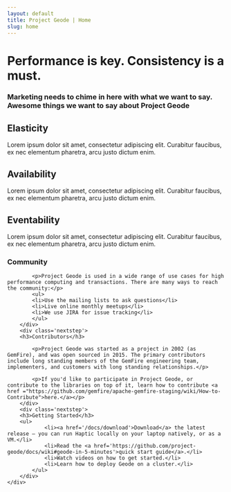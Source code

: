 ```yaml
---
layout: default
title: Project Geode | Home
slug: home
---
```


<div class='billboard-home'>
	<div class='inner'>
		<h1>Performance is key. Consistency is a must.</h1>
		<div class='intro'><h3>Marketing needs to chime in here with what we want to say. Awesome things we want to say about Project Geode</h3></div>
	</div>
</div>

<div class='benefits'>
	<div class='container'>
		<div class='benefit'>
			<h2>Elasticity</h2>
			<p>Lorem ipsum dolor sit amet, consectetur adipiscing elit. Curabitur faucibus, ex nec elementum pharetra, arcu justo dictum enim.</p>
		</div>
		<div class='benefit'>
			<h2>Availability</h2>
			<p>Lorem ipsum dolor sit amet, consectetur adipiscing elit. Curabitur faucibus, ex nec elementum pharetra, arcu justo dictum enim.</p>
		</div>
		<div class='benefit'>
			<h2>Eventability</h2>
			<p>Lorem ipsum dolor sit amet, consectetur adipiscing elit. Curabitur faucibus, ex nec elementum pharetra, arcu justo dictum enim.</p>
		</div>
	</div>
</div>



<div class='nextsteps'>
	<div class='container'>
		<div class='nextstep'>
			<h3>Community</h3>

			<p>Project Geode is used in a wide range of use cases for high performance computing and transactions. There are many ways to reach the community:</p>
			<ul>
			<li>Use the mailing lists to ask questions</li>
			<li>Live online monthly meetups</li>
			<li>We use JIRA for issue tracking</li>
			</ul>
		</div>
		<div class='nextstep'>
	    <h3>Contributors</h3>
			
			<p>Project Geode was started as a project in 2002 (as GemFire), and was open sourced in 2015. The primary contributors include long standing members of the GemFire engineering team, implementers, and customers with long standing relationships.</p>

			<p>If you'd like to participate in Project Geode, or contribute to the libraries on top of it, learn how to contribute <a href ="https://github.com/gemfire/apache-gemfire-staging/wiki/How-to-Contribute">here.</a></p>
		</div>
		<div class='nextstep'>
	    <h3>Getting Started</h3>
	    <ul>
				<li><a href='/docs/download'>Download</a> the latest release — you can run Haptic locally on your laptop natively, or as a VM.</li>
				<li>Read the <a href='https://github.com/project-geode/docs/wiki#geode-in-5-minutes'>quick start guide</a>.</li>
				<li>Watch videos on how to get started.</li>
				<li>Learn how to deploy Geode on a cluster.</li>
			</ul>
		</div>
	</div>
</div>
